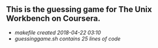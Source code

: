 ## This is the guessing game for The Unix Workbench on Coursera.
- *makefile created 2018-04-22 03:10*
- *guessinggame.sh contains 25 lines of code*

